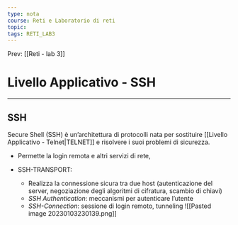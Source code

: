 ```yaml
---
type: nota
course: Reti e Laboratorio di reti
topic: 
tags: RETI_LAB3 
---
```


Prev: [[Reti - lab 3]]

# Livello Applicativo - SSH
---
## SSH
 Secure Shell (SSH) è un’architettura di protocolli nata per sostituire [[Livello Applicativo - Telnet|TELNET]] e risolvere i suoi problemi di sicurezza. 
 -  Permette la login remota e altri servizi di rete,

- SSH-TRANSPORT: 
	- Realizza la connessione sicura tra due host (autenticazione del server, negoziazione degli algoritmi di cifratura, scambio di chiavi) 
	- _SSH Authentication_: meccanismi per autenticare l’utente 
	- _SSH-Connection_: sessione di login remoto, tunneling
![[Pasted image 20230103230139.png]]
